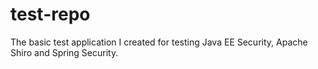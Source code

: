 # test-repo
The basic test application I created for testing Java EE Security, Apache Shiro and Spring Security.
